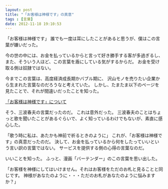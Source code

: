 ```yaml
---
layout: post
title: "「お客様は神様です」の真意"
tags : [言葉]
date: 2012-11-18 19:10:53
---
```


「お客様は神様です」
誰でも一度は耳にしたことがあると思うが、僕はこの言葉が嫌いだった。

今の世の中には、お金を払っているからと言って好き勝手する客が多過ぎるし、
また、そういう人ほど、この言葉を盾にしている気がするからだ。
お金を受け取る側は奴隷ではない。

今までこの言葉は、高度経済成長期かバブル期に、
沢山モノを売りたい企業から生まれた言葉なのだろうなと考えていた。
しかし、たまたま以下のページを見たことで、それが間違いだったことを知った。

[「お客様は神様です」について](http://www.minamiharuo.jp/profile/index2.html)

そう、三波春夫の言葉だったのだ。
これは意外だった。
三波春夫のことはちょっと歌を聞いたことがあるぐらいで、よく知っているわけでもないが、素直に感心した。

「歌う時に私は、あたかも神前で祈るときのように」
これが、「お客様は神様です」の真意だったのだ。
決して、お金を払っているから何をしたっていいという言い訳の言葉ではない。
サービスを提供する側の心得の言葉なのだ。

いいことを知った。
ふっと、漫画「バーテンダー」のこの言葉を思い出した。

「お客様を神様にしてはいけません。それはお客様をただのお札と見ることと同じです。
神様があなたのように・・・ただのお札があなたのように悩みますか？」
